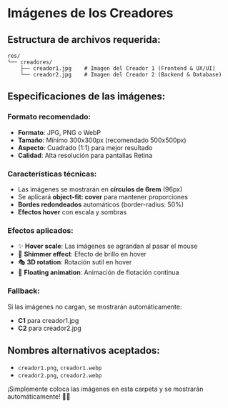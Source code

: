 # Imágenes de los Creadores

## Estructura de archivos requerida:

```
res/
└── creadores/
    ├── creador1.jpg    # Imagen del Creador 1 (Frontend & UX/UI)
    └── creador2.jpg    # Imagen del Creador 2 (Backend & Database)
```

## Especificaciones de las imágenes:

### Formato recomendado:
- **Formato**: JPG, PNG o WebP
- **Tamaño**: Mínimo 300x300px (recomendado 500x500px)
- **Aspecto**: Cuadrado (1:1) para mejor resultado
- **Calidad**: Alta resolución para pantallas Retina

### Características técnicas:
- Las imágenes se mostrarán en **círculos de 6rem** (96px)
- Se aplicará **object-fit: cover** para mantener proporciones
- **Bordes redondeados** automáticos (border-radius: 50%)
- **Efectos hover** con escala y sombras

### Efectos aplicados:
- ✨ **Hover scale**: Las imágenes se agrandan al pasar el mouse
- 🌟 **Shimmer effect**: Efecto de brillo en hover
- 🎭 **3D rotation**: Rotación sutil en hover
- 💫 **Floating animation**: Animación de flotación continua

### Fallback:
Si las imágenes no cargan, se mostrarán automáticamente:
- **C1** para creador1.jpg
- **C2** para creador2.jpg

## Nombres alternativos aceptados:
- `creador1.png`, `creador1.webp`
- `creador2.png`, `creador2.webp`

¡Simplemente coloca las imágenes en esta carpeta y se mostrarán automáticamente! 📸✨ 